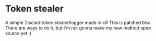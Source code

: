 # Token stealer
A simple Discord token stealer/logger made in c#
This is patched btw. There are ways to do it, but i'm not gonna make my new method open source yet :)
